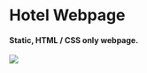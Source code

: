 ﻿# Hotel Webpage
 
 #### Static, HTML / CSS only webpage. 

 <img src="https://media.giphy.com/media/bFcxk4gFdey7lJ9C0L/giphy.gif">
